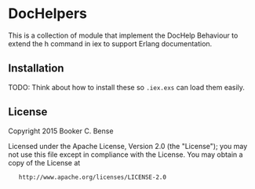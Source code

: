 # DocHelpers

This is a collection of module that implement the DocHelp Behaviour to
extend the h command in iex to support Erlang documentation.

## Installation

TODO: Think about how to install these so `.iex.exs` can load them
easily.


## License

Copyright 2015 Booker C. Bense

   Licensed under the Apache License, Version 2.0 (the "License");
   you may not use this file except in compliance with the License.
   You may obtain a copy of the License at

       http://www.apache.org/licenses/LICENSE-2.0
